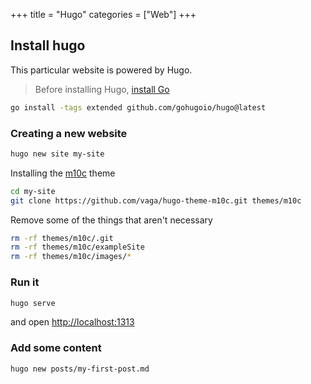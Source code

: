 +++
title = "Hugo"
categories = ["Web"]
+++

## Install hugo

This particular website is powered by Hugo.

> Before installing Hugo, [install Go](/posts/golang)

```sh
go install -tags extended github.com/gohugoio/hugo@latest
```

### Creating a new website

```sh
hugo new site my-site
```

Installing the [m10c](https://github.com/vaga/hugo-theme-m10c) theme

```sh
cd my-site
git clone https://github.com/vaga/hugo-theme-m10c.git themes/m10c
```

Remove some of the things that aren't necessary

```sh
rm -rf themes/m10c/.git
rm -rf themes/m10c/exampleSite
rm -rf themes/m10c/images/*
```

### Run it

```sh
hugo serve
```

and open <http://localhost:1313>

### Add some content

```sh
hugo new posts/my-first-post.md
```
